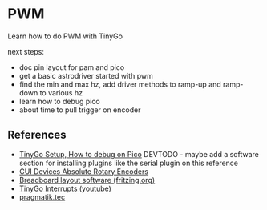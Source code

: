 # PWM

Learn how to do PWM with TinyGo

next steps:

* doc pin layout for pam and pico
* get a basic astrodriver started with pwm 
* find the min and max hz, add driver methods to ramp-up and ramp-down to various hz 
* learn how to debug pico
* about time to pull trigger on encoder

## References

* [TinyGo Setup, How to debug on Pico](https://pragmatik.tech/tutorials/tinygo-pico-vscode/) DEVTODO - maybe add a software section for installing plugins like the serial plugin on this reference
* [CUI Devices Absolute Rotary Encoders](https://www.cuidevices.com/catalog/motion/rotary-encoders)
* [Breadboard layout software (fritzing.org)](https://fritzing.org/learning/tutorials/building-circuit)
* [TinyGo Interrupts (youtube)](https://www.youtube.com/watch?v=I5uVHBgOZQo)
* [pragmatik.tec](https://pragmatik.tech/)
